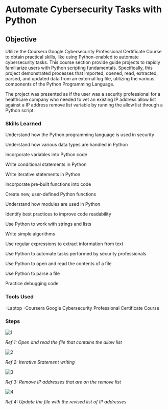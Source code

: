 # Automate Cybersecurity Tasks with Python
## Objective
Utilize the Coursera Google Cybersecurity Professional Certificate Course to obtain practical skills, like using Python-enabled to automate cybersecurity tasks. This course section provide guide projects to rapidly familiarize users with Python scripting fundamentals. Specifically, this project demonstrated processes that imported, opened, read, extracted, parsed, and updated data from an external log file, utilizing the various components of the Python Programming Language.

The project was presented as if the user was a security professional for a healthcare company who needed to vet an existing IP address allow list against a IP address remove list variable by running the allow list through a Python script.

### Skills Learned
Understand how the Python programming language is used in security
<p>Understand how various data types are handled in Python</p>
<p>Incorporate variables into Python code</p>
<p>Write conditional statements in Python</p>
<p>Write iterative statements in Python</p>
<p>Incorporate pre-built functions into code</p>
<p>Create new, user-defined Python functions</p>
<p>Understand how modules are used in Python</p>
<p>Identify best practices to improve code readability</p>
<p>Use Python to work with strings and lists</p>
<p>Write simple algorithms</p>
<p>Use regular expressions to extract information from text</p>
<p>Use Python to automate tasks performed by security professionals</p>
<p>Use Python to open and read the contents of a file</p>
<p>Use Python to parse a file</p>
<p>Practice debugging code</p>

### Tools Used
-Laptop
-Coursera Google Cybersecurity Professional Certificate Course

### Steps
![1](https://i.imgur.com/7K0GFjR.jpg)
<p><i>Ref 1: Open and read the file that contains the allow list</i></p>

![2](https://i.imgur.com/60BcgsP.jpg)
<p><i>Ref 2: Iterative Statement writing</i></p>

![3](https://i.imgur.com/MgYYP2p.jpg)
<p><i>Ref 3: Remove IP addresses that are on the remove list</i></p>

![4](https://i.imgur.com/76ZAuJ9.jpg)
<p><i>Ref 4: Update the file with the revised list of IP addresses</i></p>
